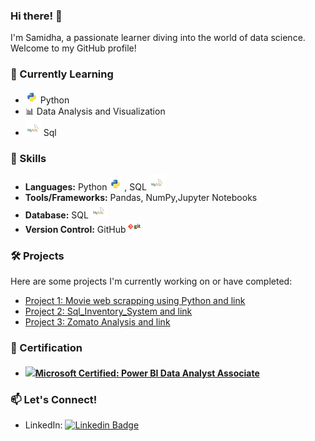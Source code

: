 ### Hi there! 👋

I'm Samidha, a passionate learner diving into the world of data science. Welcome to my GitHub profile!

### 🌱 Currently Learning
- <code><img height="20" src="https://raw.githubusercontent.com/github/explore/80688e429a7d4ef2fca1e82350fe8e3517d3494d/topics/python/python.png"></code> Python
- 📊 Data Analysis and Visualization
- <code><img height="25" src="https://raw.githubusercontent.com/github/explore/80688e429a7d4ef2fca1e82350fe8e3517d3494d/topics/mysql/mysql.png"></code> Sql

### 🚀 Skills

- **Languages:**
         Python <code><img height="20" src="https://raw.githubusercontent.com/github/explore/80688e429a7d4ef2fca1e82350fe8e3517d3494d/topics/python/python.png"></code>
        , SQL <code><img height="25" src="https://raw.githubusercontent.com/github/explore/80688e429a7d4ef2fca1e82350fe8e3517d3494d/topics/mysql/mysql.png"></code>
- **Tools/Frameworks:** Pandas, NumPy,Jupyter Notebooks
- **Database:** SQL <code><img height="25" src="https://raw.githubusercontent.com/github/explore/80688e429a7d4ef2fca1e82350fe8e3517d3494d/topics/mysql/mysql.png"></code>
- **Version Control:** GitHub <code><img height="20" src="https://raw.githubusercontent.com/github/explore/80688e429a7d4ef2fca1e82350fe8e3517d3494d/topics/git/git.png"></code>

### 🛠️ Projects 

Here are some projects I'm currently working on or have completed:
- [Project 1: Movie web scrapping using Python and link](https://github.com/SamidhaTandel/themoviedb_WebScrapping_Project.git)
- [Project 2: Sql_Inventory_System and link](https://github.com/SamidhaTandel/Sql_Inventory_System.git)
- [Project 3: Zomato Analysis  and link]( https://github.com/SamidhaTandel/Zomato_Analysis.git)

### 📃 Certification
- #### <img src="https://avatars.githubusercontent.com/u/42988494?s=200&v=4" height="25"/></a>[Microsoft Certified: Power BI Data Analyst Associate](https://www.credly.com/badges/f78ce0a4-fba9-4a7e-9233-86b4fa72ba6d)



### 📫 Let's Connect!

- LinkedIn: [![Linkedin Badge](https://img.shields.io/badge/-samidhatandel-blue?style=flat-square&logo=Linkedin&logoColor=white&link=https://www.linkedin.com/in/samidha-tandel-636749144/)](https://www.linkedin.com/in/samidha-tandel-636749144/)
